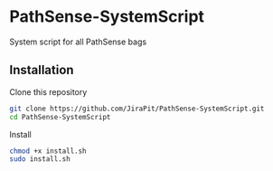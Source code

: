 # PathSense-SystemScript

System script for all PathSense bags

## Installation

Clone this repository
```sh
git clone https://github.com/JiraPit/PathSense-SystemScript.git
cd PathSense-SystemScript
```

Install
```sh
chmod +x install.sh
sudo install.sh
```
